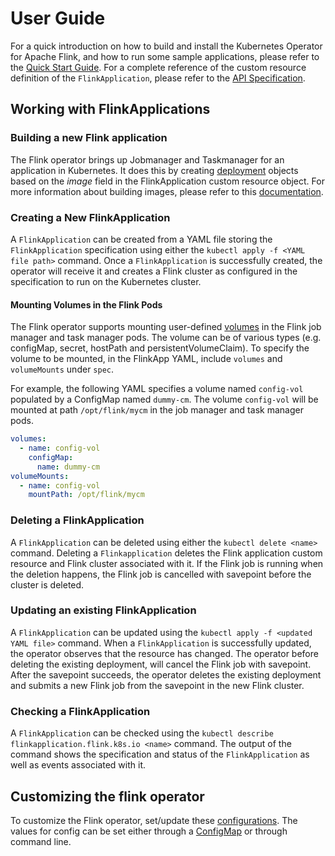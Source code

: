 # User Guide

For a quick introduction on how to build and install the Kubernetes Operator for Apache Flink, and how to run some sample applications, please refer to the [Quick Start Guide](quick-start-guide.md). For a complete reference of the custom resource definition of the `FlinkApplication`, please refer to the [API Specification](crd.md).

## Working with FlinkApplications

### Building a new Flink application
The Flink operator brings up Jobmanager and Taskmanager for an application in Kubernetes. It does this by creating [deployment](https://kubernetes.io/docs/concepts/workloads/controllers/deployment/) objects based on the *image* field in the FlinkApplication custom resource object. For more information about building images, please refer to this [documentation](/examples/README.md).

### Creating a New FlinkApplication

A `FlinkApplication` can be created from a YAML file storing the `FlinkApplication` specification using either the `kubectl apply -f <YAML file path>` command. Once a `FlinkApplication` is successfully created, the operator will receive it and creates a Flink cluster as configured in the specification to run on the Kubernetes cluster.

#### Mounting Volumes in the Flink Pods

The Flink operator supports mounting user-defined [volumes](https://kubernetes.io/docs/concepts/storage/volumes/) in the Flink job manager and task manager pods. The volume can be of various types (e.g. configMap, secret, hostPath and persistentVolumeClaim). To specify the volume to be mounted, in the FlinkApp YAML, include `volumes` and `volumeMounts` under `spec`.

For example, the following YAML specifies a volume named `config-vol` populated by a ConfigMap named `dummy-cm`. The volume `config-vol` will be mounted at path `/opt/flink/mycm` in the job manager and task manager pods.

```yaml
volumes:
  - name: config-vol
    configMap:
      name: dummy-cm
volumeMounts:
  - name: config-vol
    mountPath: /opt/flink/mycm
```

### Deleting a FlinkApplication

A `FlinkApplication` can be deleted using either the `kubectl delete <name>` command. Deleting a `Flinkapplication` deletes the Flink application custom resource and Flink cluster associated with it. If the Flink job is running when the deletion happens, the Flink job is cancelled with savepoint before the cluster is deleted.

### Updating an existing FlinkApplication

A `FlinkApplication` can be updated using the `kubectl apply -f <updated YAML file>` command. When a `FlinkApplication` is successfully updated, the operator observes that the resource has changed. The operator before deleting the existing deployment, will cancel the Flink job with savepoint. After the savepoint succeeds, the operator deletes the existing deployment and submits a new Flink job from the savepoint in the new Flink cluster.

### Checking a FlinkApplication

A `FlinkApplication` can be checked using the `kubectl describe flinkapplication.flink.k8s.io <name>` command. The output of the command shows the specification and status of the `FlinkApplication` as well as events associated with it.

## Customizing the flink operator

To customize the Flink operator, set/update these [configurations](https://github.com/lyft/flinkk8soperator/blob/master/pkg/controller/config/config.go). The values for config can be set either through a [ConfigMap](/deploy/config.yaml) or through command line.

